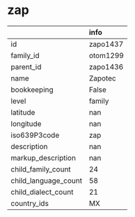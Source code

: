 # zap
|                      | info     |
|:---------------------|:---------|
| id                   | zapo1437 |
| family_id            | otom1299 |
| parent_id            | zapo1436 |
| name                 | Zapotec  |
| bookkeeping          | False    |
| level                | family   |
| latitude             | nan      |
| longitude            | nan      |
| iso639P3code         | zap      |
| description          | nan      |
| markup_description   | nan      |
| child_family_count   | 24       |
| child_language_count | 58       |
| child_dialect_count  | 21       |
| country_ids          | MX       |